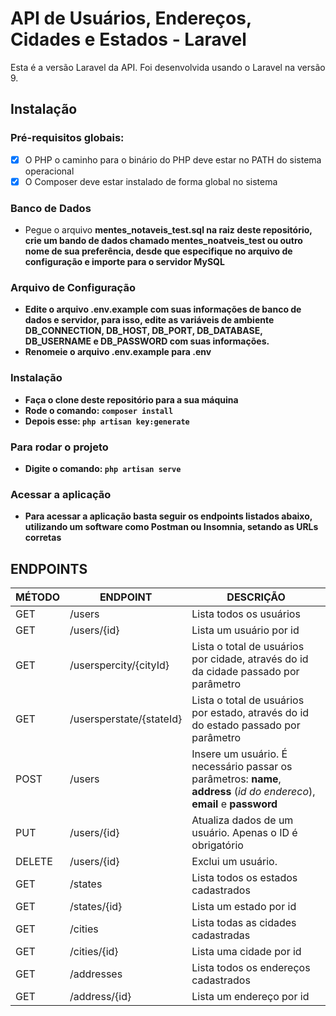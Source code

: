 # API de Usuários, Endereços, Cidades e Estados - Laravel

Esta é a versão Laravel da API. Foi desenvolvida usando o Laravel na versão 9.

## Instalação

### Pré-requisitos globais:
- [x]  O PHP o caminho para o binário do PHP deve estar no PATH do sistema operacional
- [x]  O Composer deve estar instalado de forma global no sistema

### Banco de Dados
- Pegue o arquivo <b>mentes_notaveis_test.sql<b> na raiz deste repositório, crie um bando de dados chamado <b>mentes_noatveis_test</b> ou outro nome de sua preferência, desde que especifique no arquivo de configuração e importe para o servidor MySQL
  
### Arquivo de Configuração
- Edite o arquivo <b>.env.example</b> com suas informações de banco de dados e servidor, para isso, edite as variáveis de ambiente <b>DB_CONNECTION</b>, <b>DB_HOST</b>, <b>DB_PORT</b>, <b>DB_DATABASE</b>, <b>DB_USERNAME</b> e <b>DB_PASSWORD</b> com suas informações.
- Renomeie o arquivo <b>.env.example</b> para <b>.env</b>

### Instalação
- Faça o clone deste repositório para a sua máquina
- Rode o comando: `composer install`
- Depois esse: `php artisan key:generate`

### Para rodar o projeto
- Digite o comando: `php artisan serve`
  
### Acessar a aplicação
- Para acessar a aplicação basta seguir os endpoints listados abaixo, utilizando um software como <b>Postman</b> ou <b>Insomnia</b>, setando as URLs corretas
  
## ENDPOINTS

MÉTODO | ENDPOINT | DESCRIÇÃO
------------|-----|------------
GET | /users | Lista todos os usuários
GET | /users/{id} | Lista um usuário por id
GET | /userspercity/{cityId} | Lista o total de usuários por cidade, através do id da cidade passado por parâmetro
GET | /usersperstate/{stateId} | Lista o total de usuários por estado, através do id do estado passado por parâmetro
POST | /users | Insere um usuário. É necessário passar os parâmetros: <b>name</b>, <b>address</b> (<i>id do endereco</i>), <b>email</b> e <b>password</b>
PUT | /users/{id} | Atualiza dados de um usuário. Apenas o ID é obrigatório
DELETE | /users/{id} | Exclui um usuário. 
GET | /states | Lista todos os estados cadastrados
GET | /states/{id} | Lista um estado por id
GET | /cities | Lista todas as cidades cadastradas
GET | /cities/{id} | Lista uma cidade por id
GET | /addresses | Lista todos os endereços cadastrados
GET | /address/{id} | Lista um endereço por id

